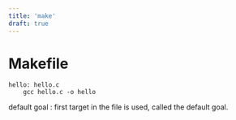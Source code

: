 ```yaml
---
title: 'make'
draft: true
---
```


# Makefile

```make
hello: hello.c
    gcc hello.c -o hello
```

default goal
:   first target in the file is used, called the default goal.
